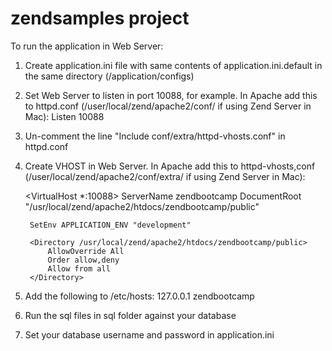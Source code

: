 zendsamples project
===========
To run the application in Web Server:

1. Create application.ini file with same contents of application.ini.default in
the same directory (/application/configs)

2. Set Web Server to listen in port 10088, for example. In Apache add this to
httpd.conf (/user/local/zend/apache2/conf/ if using Zend Server in Mac):
	Listen 10088

3. Un-comment the line "Include conf/extra/httpd-vhosts.conf" in httpd.conf

4. Create VHOST in Web Server. In Apache add this to httpd-vhosts,conf 
(/user/local/zend/apache2/conf/extra/ if using Zend Server in Mac):

	<VirtualHost *:10088>
		ServerName zendbootcamp
	    DocumentRoot "/usr/local/zend/apache2/htdocs/zendbootcamp/public"
	    
	    SetEnv APPLICATION_ENV "development"
	     
		<Directory /usr/local/zend/apache2/htdocs/zendbootcamp/public>
			AllowOverride All
			Order allow,deny
			Allow from all
		</Directory>
	</VirtualHost>

5. Add the following to /etc/hosts:
	127.0.0.1	zendbootcamp

6. Run the sql files in sql folder against your database

7. Set your database username and password in application.ini
